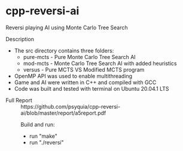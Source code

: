 # cpp-reversi-ai
Reversi playing AI using Monte Carlo Tree Search


<dt>Description</dt>

* The src directory contains three folders: 
  * pure-mcts 	- Pure Monte Carlo Tree Search AI
  * mod-mcts 	  - Monte Carlo Tree Search AI with added heuristics
  * versus 		  - Pure MCTS VS Modified MCTS program
* OpenMP API was used to enable multithreading
* Game and AI were written in C++ and compiled with GCC
* Code was built and tested with terminal on Ubuntu 20.04.1 LTS


<dt>Full Report</dt>
<dd>https://github.com/psyquia/cpp-reversi-ai/blob/master/report/a5report.pdf<dd>


<dl>
  <dt>Build and run:</dt>
</dl>

* run "make"
* run "./reversi"
